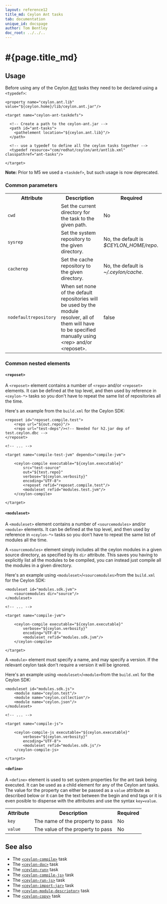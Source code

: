 ```yaml
---
layout: reference12
title_md: Ceylon Ant tasks
tab: documentation
unique_id: docspage
author: Tom Bentley
doc_root: ../../..
---
```


# #{page.title_md}

## Usage 

Before using any of the Ceylon [Ant](http://ant.apache.org) 
tasks they need to be declared using a `<typedef>`:

<!-- lang: xml -->
    <property name="ceylon.ant.lib" value="${ceylon.home}/lib/ceylon.ant.jar"/>
    
    <target name="ceylon-ant-taskdefs">
      
      <!-- Create a path to the ceylon-ant.jar --> 
      <path id="ant-tasks">
        <pathelement location="${ceylon.ant.lib}"/>
      </path>
    
      <!-- use a typedef to define all the ceylon tasks together -->
      <typedef resource="com/redhat/ceylon/ant/antlib.xml" classpathref="ant-tasks"/>
      
    </target>

**Note:** Prior to M5 we used a `<taskdef>`, but such usage is now deprecated.

### Common parameters

<table class="ant-parameters">
<tbody>
<tr>
<th>Attribute</th>
<th>Description</th>
<th>Required</th>
</tr>

<tr>
<td><code>cwd</code></td>
<td>Set the current directory for the task to the given path.</td>
<td>No</td>
</tr>

<tr>
<td><code>sysrep</code></td>
<td>Set the system repository to the given directory.</td>
<td>No, the default is <i>$CEYLON_HOME/repo</i>.</td>
</tr>

<tr>
<td><code>cacherep</code></td>
<td>Set the cache repository to the given directory.</td>
<td>No, the default is <i>~/.ceylon/cache</i>.</td>
</tr>

<tr>
<td><code>nodefaultrepository</code></td>
<td>When set none of the default repositories will be used by the module resolver,
all of them will have to be specified manually using &lt;rep&gt; and/or &lt;reposet&gt;.</td>
<td>false</td>
</tr>

</tbody>
</table>


### Common nested elements

#### `<reposet>`

<!-- m5 -->

A `<reposet>` element contains a number of `<repo>` and/or `<reposet>` elements. 
It can be defined at the 
top level, and then used by reference in `<ceylon-*>` tasks so you don't have 
to repeat the same list of repositories all the time. 

Here's an example from the `build.xml` for the Ceylon SDK:

<!-- lang: xml -->
    <reposet id="reposet.compile.test">
        <repo url="${out.repo}"/>
        <repo url="test-deps"/><!-- Needed for h2.jar dep of test.ceylon.dbc -->
    </reposet>
    
    <!-- ... -->
    
    <target name="compile-test-jvm" depends="compile-jvm">
        
        <ceylon-compile executable="${ceylon.executable}"
            src="test-source"
            out="${test.repo}"
            verbose="${ceylon.verbosity}"
            encoding="UTF-8">
            <reposet refid="reposet.compile.test"/> 
            <moduleset refid="modules.test.jvm"/>
        </ceylon-compile>
        
    </target>


#### `<moduleset>`

A `<moduleset>` element contains a number of `<sourcemodules>` and/or `<module>`
elements. It can be defined at the 
top level, and then used by reference in `<ceylon-*>` tasks so you don't have 
to repeat the same list of modules all the time. 

A `<sourcemodules>` element simply includes all the ceylon modules in a given 
source directory, as specified by its `dir` attribute. This saves you having 
to explicitly list all the modules to be compiled, you can instead just 
compile all the modules in a given directory.

Here's an example using `<moduleset>`/`<sourcemodules>`from the 
`build.xml` for the Ceylon SDK:

<!-- lang: xml -->
    <moduleset id="modules.sdk.jvm">
        <sourcemodules dir="source"/>
    </moduleset>
    
    <!-- ... -->
    
    <target name="compile-jvm">
        
        <ceylon-compile executable="${ceylon.executable}"
            verbose="${ceylon.verbosity}"
            encoding="UTF-8">
            <moduleset refid="modules.sdk.jvm"/>
        </ceylon-compile>
        
    </target>

A `<module>` element must specify a name, and may specify a version. 
If the relevant ceylon task don't require a version it will be ignored. 

Here's an example using `<moduleset>`/`<module>`from the 
`build.xml` for the Ceylon SDK:

<!-- lang: xml -->
    <moduleset id="modules.sdk.js">
        <module name="ceylon.test"/>
        <module name="ceylon.collection"/>
        <module name="ceylon.json"/>
    </moduleset>

    <!-- ... -->
    
    <target name="compile-js">
        
        <ceylon-compile-js executable="${ceylon.executable}"
            verbose="${ceylon.verbosity}"
            encoding="UTF-8">
            <moduleset refid="modules.sdk.js"/>
        </ceylon-compile-js>
        
    </target>



#### `<define>`

A `<define>` element is used to set system properties for the ant task being
executed. It can be used as a child element for any of the Ceylon ant tasks.
The value for the property can either be passed as a `value` attribute as
described below or it can be the text between the begin and end tags or
it is even posible to dispense with the attributes and use the syntax `key=value`.

<table class="ant-parameters">
<tbody>
<tr>
<th>Attribute</th>
<th>Description</th>
<th>Required</th>
</tr>

<tr>
<td><code>key</code></td>
<td>The name of the property to pass</td>
<td>No</td>
</tr>

<tr>
<td><code>value</code></td>
<td>The value of the property to pass</td>
<td>No</td>
</tr>

</tbody>
</table>


## See also

* The [`<ceylon-compile>`](../ant-ceylon-compile) task
* The [`<ceylon-doc>`](../ant-ceylon-doc) task
* The [`<ceylon-run>`](../ant-ceylon-run) task
* The [`<ceylon-compile-js>`](../ant-ceylon-compile-js) task
* The [`<ceylon-run-js>`](../ant-ceylon-run-js) task
* The [`<ceylon-import-jar>`](../ant-ceylon-import-jar) task
* The [`<ceylon-module-descriptor>`](../ant-ceylon-module-descriptor) task
* The [`<ceylon-copy>`](../ant-ceylon-copy) task

